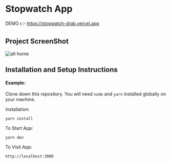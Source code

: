 # Stopwatch App

DEMO 👉 https://stopwatch-drab.vercel.app

## Project ScreenShot 
![alt home](https://i.ibb.co/f1GSZ6h/Screen-Shot-2020-12-23-at-02-36-13.png)

## Installation and Setup Instructions

#### Example:  

Clone down this repository. You will need `node` and `yarn` installed globally on your machine.  

Installation:

`yarn install`  

To Start App:

`yarn dev`  

To Visit App:

`http://localhost:3000`
